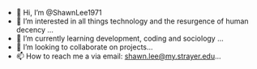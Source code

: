 - 👋 Hi, I’m @ShawnLee1971
- 👀 I’m interested in all things technology and the resurgence of human decency ...
- 🌱 I’m currently learning development, coding and sociology ...
- 💞️ I’m looking to collaborate on projects...
- 📫 How to reach me a via email: shawn.lee@my.strayer.edu...

<!---
ShawnLee1971/ShawnLee1971 is a ✨ special ✨ repository because its `README.md` (this file) appears on your GitHub profile.
You can click the Preview link to take a look at your changes.
--->
